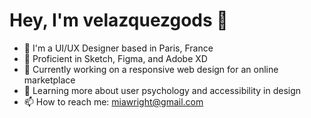 # Hey, I'm velazquezgods 👋
- 🏢 I'm a UI/UX Designer based in Paris, France
- 🎨 Proficient in Sketch, Figma, and Adobe XD
- 🔭 Currently working on a responsive web design for an online marketplace
- 🌱 Learning more about user psychology and accessibility in design
- 📫 How to reach me: miawright@gmail.com
